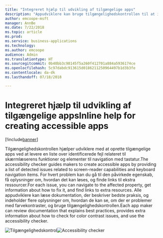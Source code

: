 ```yaml
---
title: "Integreret hjælp til udvikling af tilgængelige apps"
description: "Appudviklere kan bruge tilgængelighedskontrollen til at identificere og få hjælp til at løse problemer med tilgængelighed i deres apps"
author: emcoope-msft
manager: AnnBe
ms.date: 7/22/2018
ms.topic: article
ms.prod: 
ms.service: business-applications
ms.technology: 
ms.author: emcoope
audience: Admin
ms.translationtype: HT
ms.sourcegitcommit: 0b40bb3c98145f5a260f412701a884a5936174ce
ms.openlocfilehash: 5c97dabdc913615d0186211250964497b1d3b3fe
ms.contentlocale: da-dk
ms.lasthandoff: 07/18/2018

---
```

# <a name="inline-help-for-creating-accessible-apps"></a><span data-ttu-id="5040e-103">Integreret hjælp til udvikling af tilgængelige apps</span><span class="sxs-lookup"><span data-stu-id="5040e-103">Inline help for creating accessible apps</span></span>


[!include[banner](../../includes/banner.md)]

<span data-ttu-id="5040e-104">Tilgængelighedskontrollen hjælper udviklere med at oprette tilgængelige apps ved at levere en liste over identificerede fejl relateret til skærmlæserens funktioner og elementer til navigation med tastatur.</span><span class="sxs-lookup"><span data-stu-id="5040e-104">The accessibility checker guides makers to create accessible apps by providing a list of detected issues related to screen-reader capabilities and keyboard navigation items.</span></span> <span data-ttu-id="5040e-105">For hvert problem kan du gå til den påvirkede egenskab, få oplysninger om, hvordan det kan løses, og finde links til ekstra ressourcer.</span><span class="sxs-lookup"><span data-stu-id="5040e-105">For each issue, you can navigate to the affected property, get information about how to fix it, and find links to extra resources.</span></span> <span data-ttu-id="5040e-106">Alle appudviklere kan læse dokumentation, der beskriver bedste praksis, og indeholder flere oplysninger om, hvordan de kan se, om der er problemer med farvekontraster, og bruge tilgængelighedskontrollen.</span><span class="sxs-lookup"><span data-stu-id="5040e-106">Each app maker can review documentation that explains best practices, provides extra information about how to check for color contrast issues, and use the accessibility checker.</span></span>


<span data-ttu-id="5040e-107">![Tilgængelighedskontrol](media/AccessibilityChecker_01.png "Tilgængelighedskontrol")</span><span class="sxs-lookup"><span data-stu-id="5040e-107">![Accessibility checker](media/AccessibilityChecker_01.png "Accessibility checker")</span></span>


